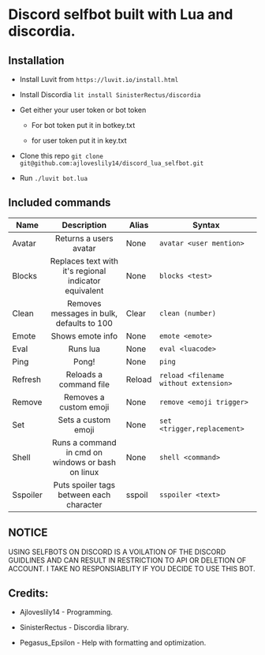 # Discord selfbot built with Lua and discordia.

## Installation

* Install Luvit from `https://luvit.io/install.html`

* Install Discordia `lit install SinisterRectus/discordia`

* Get either your user token or bot token

  * For bot token put it in botkey.txt

  * for user token put it in key.txt
  
* Clone this repo `git clone git@github.com:ajloveslily14/discord_lua_selfbot.git`

* Run `./luvit bot.lua`

## Included commands

|Name   |Description    |Alias  |Syntax |
|-------|:-------------:|-------|-------|
|Avatar |Returns a users avatar                               |None  |`avatar <user mention>`               |
|Blocks |Replaces text with it's regional indicator equivalent|None  |`blocks <test>`                       |
|Clean  |Removes messages in bulk, defaults to 100            |Clear |`clean (number)`                      |
|Emote	|Shows emote info						              |None  |`emote <emote>`					    |
|Eval   |Runs lua                                             |None  |`eval <luacode>`                      |
|Ping   |Pong!                                                |None  |`ping`                                |
|Refresh|Reloads a command file                               |Reload|`reload <filename without extension>` |
|Remove |Removes a custom emoji                               |None  |`remove <emoji trigger>`              |
|Set    |Sets a custom emoji                                  |None  |`set <trigger,replacement>`           |
|Shell	|Runs a command in cmd on windows or bash on linux    |None  |`shell <command>`                     |
|Sspoiler|Puts spoiler tags between each character            |sspoil|`sspoiler <text>`                     |




## NOTICE

USING SELFBOTS ON DISCORD IS A VOILATION OF THE DISCORD GUIDLINES AND CAN RESULT IN RESTRICTION TO API OR DELETION OF ACCOUNT.
I TAKE NO RESPONSIABLITY IF YOU DECIDE TO USE THIS BOT.
## Credits:

* Ajloveslily14 - Programming.

* SinisterRectus - Discordia library.

* Pegasus_Epsilon - Help with formatting and optimization.
